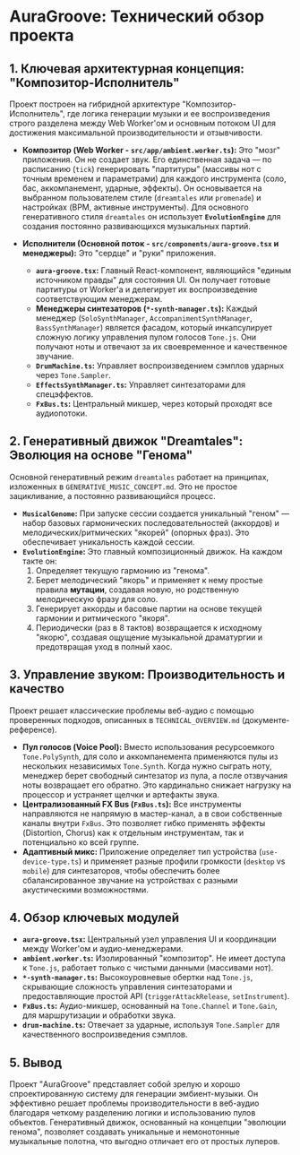 # AuraGroove: Технический обзор проекта

## 1. Ключевая архитектурная концепция: "Композитор-Исполнитель"

Проект построен на гибридной архитектуре "Композитор-Исполнитель", где логика генерации музыки и ее воспроизведения строго разделена между Web Worker'ом и основным потоком UI для достижения максимальной производительности и отзывчивости.

*   **Композитор (Web Worker - `src/app/ambient.worker.ts`):** Это "мозг" приложения. Он не создает звук. Его единственная задача — по расписанию (`tick`) генерировать "партитуры" (массивы нот с точным временем и параметрами) для каждого инструмента (соло, бас, аккомпанемент, ударные, эффекты). Он основывается на выбранном пользователем стиле (`dreamtales` или `promenade`) и настройках (BPM, активные инструменты). Для основного генеративного стиля `dreamtales` он использует **`EvolutionEngine`** для создания постоянно развивающихся музыкальных партий.

*   **Исполнители (Основной поток - `src/components/aura-groove.tsx` и менеджеры):** Это "сердце" и "руки" приложения.
    *   **`aura-groove.tsx`:** Главный React-компонент, являющийся "единым источником правды" для состояния UI. Он получает готовые партитуры от Worker'а и делегирует их воспроизведение соответствующим менеджерам.
    *   **Менеджеры синтезаторов (`*-synth-manager.ts`):** Каждый менеджер (`SoloSynthManager`, `AccompanimentSynthManager`, `BassSynthManager`) является фасадом, который инкапсулирует сложную логику управления пулом голосов `Tone.js`. Они получают ноты и отвечают за их своевременное и качественное звучание.
    *   **`DrumMachine.ts`:** Управляет воспроизведением сэмплов ударных через `Tone.Sampler`.
    *   **`EffectsSynthManager.ts`:** Управляет синтезаторами для спецэффектов.
    *   **`FxBus.ts`:** Центральный микшер, через который проходят все аудиопотоки.

## 2. Генеративный движок "Dreamtales": Эволюция на основе "Генома"

Основной генеративный режим `dreamtales` работает на принципах, изложенных в `GENERATIVE_MUSIC_CONCEPT.md`. Это не простое зацикливание, а постоянно развивающийся процесс.

*   **`MusicalGenome`:** При запуске сессии создается уникальный "геном" — набор базовых гармонических последовательностей (аккордов) и мелодических/ритмических "якорей" (опорных фраз). Это обеспечивает уникальность каждой сессии.
*   **`EvolutionEngine`:** Это главный композиционный движок. На каждом такте он:
    1.  Определяет текущую гармонию из "генома".
    2.  Берет мелодический "якорь" и применяет к нему простые правила **мутации**, создавая новую, но родственную мелодическую фразу для соло.
    3.  Генерирует аккорды и басовые партии на основе текущей гармонии и ритмического "якоря".
    4.  Периодически (раз в 8 тактов) возвращается к исходному "якорю", создавая ощущение музыкальной драматургии и предотвращая уход в полный хаос.

## 3. Управление звуком: Производительность и качество

Проект решает классические проблемы веб-аудио с помощью проверенных подходов, описанных в `TECHNICAL_OVERVIEW.md` (документе-референсе).

*   **Пул голосов (Voice Pool):** Вместо использования ресурсоемкого `Tone.PolySynth`, для соло и аккомпанемента применяются пулы из нескольких независимых `Tone.Synth`. Когда нужно сыграть ноту, менеджер берет свободный синтезатор из пула, а после отзвучания ноты возвращает его обратно. Это кардинально снижает нагрузку на процессор и устраняет щелчки и артефакты звука.
*   **Централизованный FX Bus (`FxBus.ts`):** Все инструменты направляются не напрямую в мастер-канал, а в свои собственные каналы внутри `FxBus`. Это позволяет гибко применять эффекты (Distortion, Chorus) как к отдельным инструментам, так и потенциально ко всей группе.
*   **Адаптивный микс:** Приложение определяет тип устройства (`use-device-type.ts`) и применяет разные профили громкости (`desktop` vs `mobile`) для синтезаторов, чтобы обеспечить более сбалансированное звучание на устройствах с разными акустическими возможностями.

## 4. Обзор ключевых модулей

*   **`aura-groove.tsx`:** Центральный узел управления UI и координации между Worker'ом и аудио-менеджерами.
*   **`ambient.worker.ts`:** Изолированный "композитор". Не имеет доступа к `Tone.js`, работает только с чистыми данными (массивами нот).
*   **`*-synth-manager.ts`:** Высокоуровневые обертки над `Tone.js`, скрывающие сложность управления синтезаторами и предоставляющие простой API (`triggerAttackRelease`, `setInstrument`).
*   **`FxBus.ts`:** Аудио-микшер, основанный на `Tone.Channel` и `Tone.Gain`, для маршрутизации и обработки звука.
*   **`drum-machine.ts`:** Отвечает за ударные, используя `Tone.Sampler` для качественного воспроизведения сэмплов.

## 5. Вывод

Проект "AuraGroove" представляет собой зрелую и хорошо спроектированную систему для генерации эмбиент-музыки. Он эффективно решает проблемы производительности в веб-аудио благодаря четкому разделению логики и использованию пулов объектов. Генеративный движок, основанный на концепции "эволюции генома", позволяет создавать уникальные и немонотонные музыкальные полотна, что выгодно отличает его от простых луперов.
